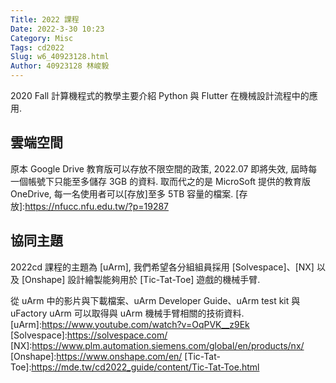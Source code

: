 ```yaml
---
Title: 2022 課程
Date: 2022-3-30 10:23
Category: Misc
Tags: cd2022
Slug: w6_40923128.html
Author: 40923128 林峻毅
---
```


2020 Fall 計算機程式的教學主要介紹 Python 與 Flutter 在機械設計流程中的應用.

<!-- PELICAN_END_SUMMARY -->

雲端空間
----
原本 Google Drive 教育版可以存放不限空間的政策, 2022.07 即將失效, 屆時每一個帳號下只能至多儲存 3GB 的資料. 取而代之的是 MicroSoft 提供的教育版 OneDrive, 每一名使用者可以[存放]至多 5TB 容量的檔案.
[存放]:https://nfucc.nfu.edu.tw/?p=19287

協同主題
----

2022cd 課程的主題為 [uArm], 我們希望各分組組員採用 [Solvespace]、[NX] 以及 [Onshape] 設計繪製能夠用於 [Tic-Tat-Toe] 遊戲的機械手臂.

從 uArm 中的影片與下載檔案、uArm Developer Guide、uArm test kit 與 uFactory uArm 可以取得與 uArm 機械手臂相關的技術資料.
[uArm]:https://www.youtube.com/watch?v=OqPVK__z9Ek
[Solvespace]:https://solvespace.com/
[NX]:https://www.plm.automation.siemens.com/global/en/products/nx/
[Onshape]:https://www.onshape.com/en/
[Tic-Tat-Toe]:https://mde.tw/cd2022_guide/content/Tic-Tat-Toe.html

